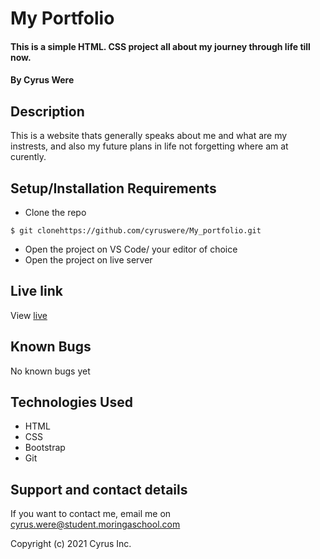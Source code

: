 # My Portfolio
#### This is a simple HTML. CSS project all about my journey through life till now.
#### By Cyrus Were
## Description
This is a website thats generally speaks about me and what are my instrests, and also my future plans in life not forgetting where am at curently. 
## Setup/Installation Requirements
* Clone the repo
```
$ git clonehttps://github.com/cyruswere/My_portfolio.git
```
* Open  the project on VS Code/ your editor of choice
* Open the project on live server
## Live link
View [live](https://hamida-mstafa.github.io/fev-band/)
## Known Bugs
No known bugs yet
## Technologies Used
* HTML
* CSS
* Bootstrap
* Git
## Support and contact details
If you want to contact me, email me on cyrus.were@student.moringaschool.com

Copyright (c) 2021 Cyrus Inc.